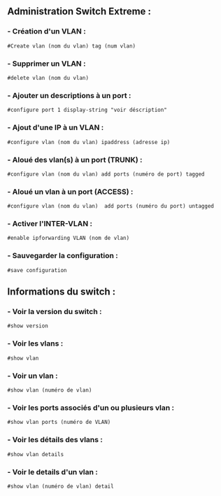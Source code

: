 ## Administration Switch Extreme :

### - Création d'un VLAN :

	#Create vlan (nom du vlan) tag (num vlan)


### - Supprimer un VLAN :

	#delete vlan (nom du vlan)

### - Ajouter un descriptions à un port :

	#configure port 1 display-string "voir déscription"
 

### - Ajout d'une IP à un VLAN :

	#configure vlan (nom du vlan) ipaddress (adresse ip)


### - Aloué des vlan(s) à un port (TRUNK) :

	#configure vlan (nom du vlan) add ports (numéro de port) tagged
 

### - Aloué un vlan à un port (ACCESS) :

	#configure vlan (nom du vlan)  add ports (numéro du port) untagged


### - Activer l'INTER-VLAN :

	#enable ipforwarding VLAN (nom de vlan)


### - Sauvegarder la configuration :

	#save configuration


## Informations du switch :

### - Voir la version du switch :

	#show version
 

### - Voir les vlans :

 	#show vlan
  

### - Voir un vlan :

 	#show vlan (numéro de vlan)
  

### - Voir les ports associés d'un ou plusieurs vlan :

 	#show vlan ports (numéro de VLAN)

  
### - Voir les détails des vlans :

 	#show vlan details

  
### - Voir le details d'un vlan :

	#show vlan (numéro de vlan) detail
